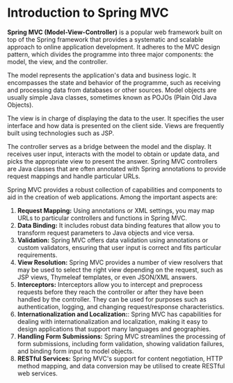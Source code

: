 # Introduction to Spring MVC

**Spring MVC (Model-View-Controller)** is a popular web framework built on top of the Spring framework that provides a systematic and scalable approach to online application development. It adheres to the MVC design pattern, which divides the programme into three major components: the model, the view, and the controller.

The model represents the application's data and business logic. It encompasses the state and behavior of the programme, such as receiving and processing data from databases or other sources. Model objects are usually simple Java classes, sometimes known as POJOs (Plain Old Java Objects).

The view is in charge of displaying the data to the user. It specifies the user interface and how data is presented on the client side. Views are frequently built using technologies such as JSP.

The controller serves as a bridge between the model and the display. It receives user input, interacts with the model to obtain or update data, and picks the appropriate view to present the answer. Spring MVC controllers are Java classes that are often annotated with Spring annotations to provide request mappings and handle particular URLs.

Spring MVC provides a robust collection of capabilities and components to aid in the creation of web applications. Among the important aspects are:

1. **Request Mapping:** Using annotations or XML settings, you may map URLs to particular controllers and functions in Spring MVC.
2. **Data Binding:** It includes robust data binding features that allow you to transform request parameters to Java objects and vice versa.
3. **Validation:** Spring MVC offers data validation using annotations or custom validators, ensuring that user input is correct and fits particular requirements.
4. **View Resolution:** Spring MVC provides a number of view resolvers that may be used to select the right view depending on the request, such as JSP views, Thymeleaf templates, or even JSON/XML answers.
5. **Interceptors:** Interceptors allow you to intercept and preprocess requests before they reach the controller or after they have been handled by the controller. They can be used for purposes such as authentication, logging, and changing request/response characteristics.
6. **Internationalization and Localization:**: Spring MVC has capabilities for dealing with internationalization and localization, making it easy to design applications that support many languages and geographies.
7. **Handling Form Submissions:** Spring MVC streamlines the processing of form submissions, including form validation, showing validation failures, and binding form input to model objects.
8. **RESTful Services:** Spring MVC's support for content negotiation, HTTP method mapping, and data conversion may be utilised to create RESTful web services.